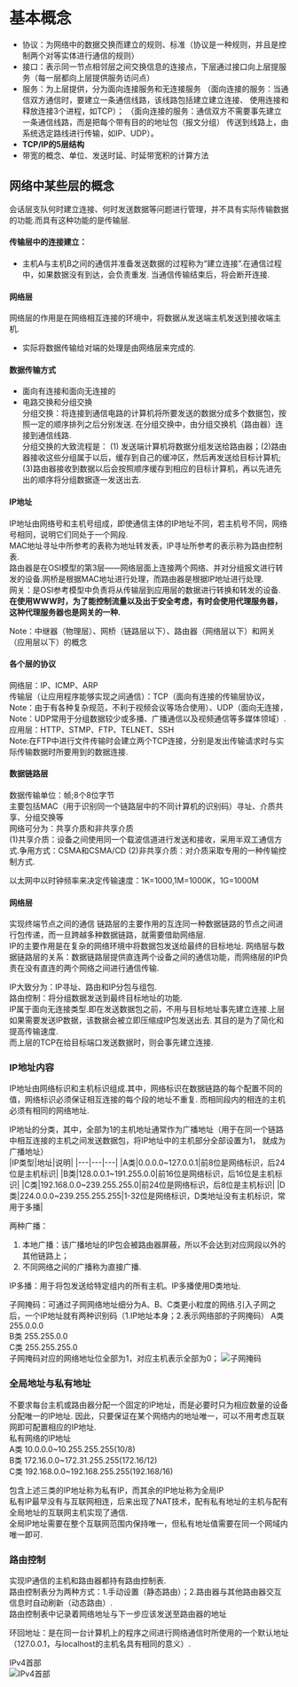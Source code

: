 # 基本概念
- 协议：为网络中的数据交换而建立的规则、标准（协议是一种规则，并且是控制两个对等实体进行通信的规则）<br>
- 接口：表示同一节点相邻层之间交换信息的连接点，下层通过接口向上层提服务（每一层都向上层提供服务访问点）
- 服务：为上层提供，分为面向连接服务和无连接服务
（面向连接的服务：当通信双方通信时，要建立一条通信线路，该线路包括建立建立连接、
使用连接和释放连接3个进程，如TCP）；
（面向连接的服务：通信双方不需要事先建立一条通信线路，而是把每个带有目的的地址包（报文分组）
传送到线路上，由系统选定路线进行传输，如IP、UDP）。<br>
- **TCP/IP的5层结构**
- 带宽的概念、单位、发送时延、时延带宽积的计算方法

## 网络中某些层的概念
会话层支队何时建立连接、何时发送数据等问题进行管理，并不具有实际传输数据的功能.而具有这种功能的是传输层.<br>
#### 传输层中的连接建立：
- 主机A与主机B之间的通信并准备发送数据的过程称为“建立连接”.在通信过程中，如果数据没有到达，会负责重发.
当通信传输结束后，将会断开连接.
#### 网络层
网络层的作用是在网络相互连接的环境中，将数据从发送端主机发送到接收端主机.
- 实际将数据传输给对端的处理是由网络层来完成的.

#### 数据传输方式
- 面向有连接和面向无连接的
- 电路交换和分组交换<br>
分组交换：将连接到通信电路的计算机将所要发送的数据分成多个数据包，按照一定的顺序排列之后分别发送.
在分组交换中，由分组交换机（路由器）连接到通信线路.<br>
分组交换的大致流程是：
(1) 发送端计算机将数据分组发送给路由器；(2)路由器接收这些分组属于以后，缓存到自己的缓冲区，然后再发送给目标计算机;
(3)路由器接收到数据以后会按照顺序缓存到相应的目标计算机，再以先进先出的顺序将分组数据逐一发送出去.

#### IP地址
IP地址由网络号和主机号组成，即使通信主体的IP地址不同，若主机号不同，网络号相同，说明它们同处于一个网段.<br>
MAC地址寻址中所参考的表称为地址转发表，IP寻址所参考的表示称为路由控制表.<br>
路由器是在OSI模型的第3层——网络层面上连接两个网络、并对分组报文进行转发的设备.网桥是根据MAC地址进行处理，而路由器是根据IP地址进行处理.<br>
网关：是OSI参考模型中负责将从传输层到应用层的数据进行转换和转发的设备.
<b>在使用WWW时，为了能控制流量以及出于安全考虑，有时会使用代理服务器，这种代理服务器也是网关的一种.</b>

Note：中继器（物理层）、网桥（链路层以下）、路由器（网络层以下）和网关（应用层以下）的概念

#### 各个层的协议
网络层：IP、ICMP、ARP<br>
传输层（让应用程序能够实现之间通信）：TCP（面向有连接的传输层协议，Note：由于有各种复杂规范，不利于视频会议等场合使用）、UDP（面向无连接，
Note：UDP常用于分组数据较少或多播、广播通信以及视频通信等多媒体领域）.<br>
应用层：HTTP、STMP、FTP、TELNET、SSH<br>
Note:在FTP中进行文件传输时会建立两个TCP连接，分别是发出传输请求时与实际传输数据时所要用到的数据连接.

#### 数据链路层
数据传输单位：帧;8个8位字节<br>
主要包括MAC（用于识别同一个链路层中的不同计算机的识别码）寻址、介质共享、分组交换等<br>
网络可分为：共享介质和非共享介质<br>
(1)共享介质：设备之间使用同一个载波信道进行发送和接收，采用半双工通信方式.争用方式：CSMA和CSMA/CD
(2)非共享介质：对介质采取专用的一种传输控制方式.<br>

以太网中以时钟频率来决定传输速度：1K=1000,1M=1000K，1G=1000M

#### 网络层
实现终端节点之间的通信
链路层的主要作用的互连同一种数据链路的节点之间进行包传递，而一旦跨越多种数据链路，就需要借助网络层.<br>
IP的主要作用是在复杂的网络环境中将数据包发送给最终的目标地址.
网络层与数据链路层的关系：数据链路层提供直连两个设备之间的通信功能，而网络层的IP负责在没有直连的两个网络之间进行通信传输.

IP大致分为：IP寻址、路由和IP分包与组包.<br>
路由控制：将分组数据发送到最终目标地址的功能.<br>
IP属于面向无连接类型.即在发送数据包之前，不用与目标地址事先建立连接.上层如果需要发送IP数据，该数据会被立即压缩成IP包发送出去.
其目的是为了简化和提高传输速度.<br>
而上层的TCP在给目标端口发送数据时，则会事先建立连接.
### IP地址内容
IP地址由网络标识和主机标识组成.其中，网络标识在数据链路的每个配置不同的值，网络标识必须保证相互连接的每个段的地址不重复.
而相同段内的相连的主机必须有相同的网络地址.

IP地址的分类，其中，全部为1的主机地址通常作为广播地址（用于在同一个链路中相互连接的主机之间发送数据包，将IP地址中的主机部分全部设置为1，
就成为广播地址）<br>
|IP类型|地址|说明|
|---|---|---|
|A类|0.0.0.0~127.0.0.1|前8位是网络标识，后24位是主机标识|
|B类|128.0.0.1~191.255.0.0|前16位是网络标识，后16位是主机标识|
|C类|192.168.0.0~239.255.255.0|前24位是网络标识，后8位是主机标识|
|D类|224.0.0.0~239.255.255.255|1-32位是网络标识，D类地址没有主机标识，常用于多播|

两种广播：
1. 本地广播：该广播地址的IP包会被路由器屏蔽，所以不会达到对应网段以外的其他链路上；
2. 不同网络之间的广播称为直接广播.

IP多播：用于将包发送给特定组内的所有主机。IP多播使用D类地址.

子网掩码：可通过子网网络地址细分为A、B、C类更小粒度的网络.引入子网之后，一个IP地址就有两种识别码（1.IP地址本身；2.表示网络部的子网掩码）
A类 255.0.0.0<br>
B类 255.255.0.0<br>
C类 255.255.255.0<br>
子网掩码对应的网络地址位全部为1，对应主机表示全部为0；
![子网掩码](../images/子网掩码.png)

### 全局地址与私有地址
不要求每台主机或路由器分配一个固定的IP地址，而是必要时只为相应数量的设备分配唯一的IP地址.
因此，只要保证在某个网络内的地址唯一，可以不用考虑互联网即可配置相应的IP地址.<br>
私有网络的IP地址<br>
A类  10.0.0.0~10.255.255.255(10/8)<br>
B类  172.16.0.0~172.31.255.255(172.16/12)<br>
C类  192.168.0.0~192.168.255.255(192.168/16)<br>

包含上述三类的IP地址称为私有IP，而其余的IP地址称为全局IP<br>
私有IP最早没有与互联网相连，后来出现了NAT技术，配有私有地址的主机与配有全局地址的互联网主机实现了通信.<br>
全局IP地址需要在整个互联网范围内保持唯一，但私有地址值需要在同一个网域内唯一即可.

### 路由控制
实现IP通信的主机和路由器都持有路由控制表.<br>
路由控制表分为两种方式：1.手动设置（静态路由）；2.路由器与其他路由器交互信息时自动刷新（动态路由）.<br>
路由控制表中记录着网络地址与下一步应该发送至路由器的地址

环回地址：是在同一台计算机上的程序之间进行网络通信时所使用的一个默认地址（127.0.0.1，与localhost的主机名具有相同的意义）.

IPv4首部<br>
![IPv4首部](../images/IPv4首部.png)




















